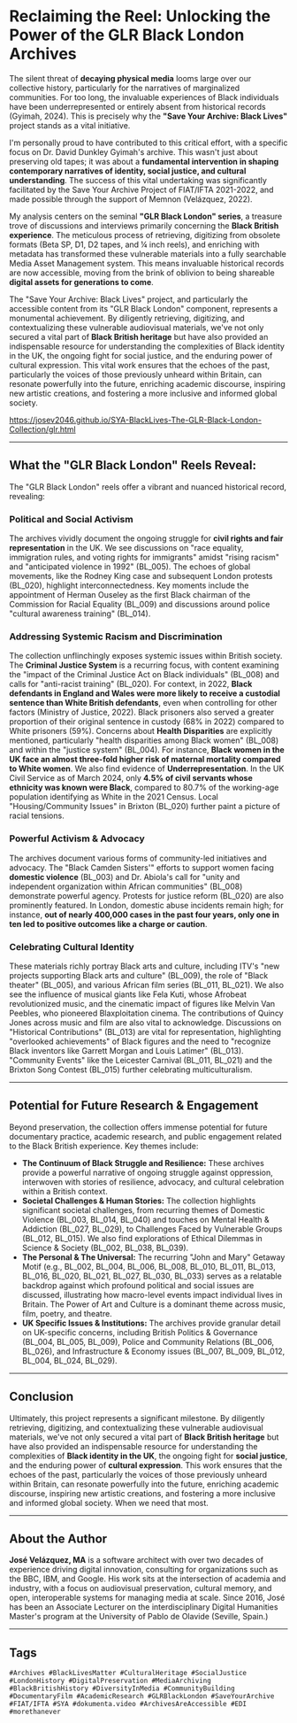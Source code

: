 # Reclaiming the Reel: Unlocking the Power of the GLR Black London Archives

The silent threat of **decaying physical media** looms large over our collective history, particularly for the narratives of marginalized communities. For too long, the invaluable experiences of Black individuals have been underrepresented or entirely absent from historical records (Gyimah, 2024). This is precisely why the **"Save Your Archive: Black Lives"** project stands as a vital initiative.

I'm personally proud to have contributed to this critical effort, with a specific focus on Dr. David Dunkley Gyimah's archive. This wasn't just about preserving old tapes; it was about a **fundamental intervention in shaping contemporary narratives of identity, social justice, and cultural understanding**. The success of this vital undertaking was significantly facilitated by the Save Your Archive Project of FIAT/IFTA 2021-2022, and made possible through the support of Memnon (Velázquez, 2022).

My analysis centers on the seminal **"GLR Black London" series**, a treasure trove of discussions and interviews primarily concerning the **Black British experience**. The meticulous process of retrieving, digitizing from obsolete formats (Beta SP, D1, D2 tapes, and ¼ inch reels), and enriching with metadata has transformed these vulnerable materials into a fully searchable Media Asset Management system. This means invaluable historical records are now accessible, moving from the brink of oblivion to being shareable **digital assets for generations to come**.

The "Save Your Archive: Black Lives" project, and particularly the accessible content from its "GLR Black London" component, represents a monumental achievement. By diligently retrieving, digitizing, and contextualizing these vulnerable audiovisual materials, we've not only secured a vital part of **Black British heritage** but have also provided an indispensable resource for understanding the complexities of Black identity in the UK, the ongoing fight for social justice, and the enduring power of cultural expression. This vital work ensures that the echoes of the past, particularly the voices of those previously unheard within Britain, can resonate powerfully into the future, enriching academic discourse, inspiring new artistic creations, and fostering a more inclusive and informed global society.

https://josev2046.github.io/SYA-BlackLives-The-GLR-Black-London-Collection/glr.html

---

## What the "GLR Black London" Reels Reveal:

The "GLR Black London" reels offer a vibrant and nuanced historical record, revealing:

### Political and Social Activism

The archives vividly document the ongoing struggle for **civil rights and fair representation** in the UK. We see discussions on "race equality, immigration rules, and voting rights for immigrants" amidst "rising racism" and "anticipated violence in 1992" (BL_005). The echoes of global movements, like the Rodney King case and subsequent London protests (BL_020), highlight interconnectedness. Key moments include the appointment of Herman Ouseley as the first Black chairman of the Commission for Racial Equality (BL_009) and discussions around police "cultural awareness training" (BL_014).

### Addressing Systemic Racism and Discrimination

The collection unflinchingly exposes systemic issues within British society. The **Criminal Justice System** is a recurring focus, with content examining the "impact of the Criminal Justice Act on Black individuals" (BL_008) and calls for "anti-racist training" (BL_020). For context, in 2022, **Black defendants in England and Wales were more likely to receive a custodial sentence than White British defendants**, even when controlling for other factors (Ministry of Justice, 2022). Black prisoners also served a greater proportion of their original sentence in custody (68% in 2022) compared to White prisoners (59%). Concerns about **Health Disparities** are explicitly mentioned, particularly "health disparities among Black women" (BL_008) and within the "justice system" (BL_004). For instance, **Black women in the UK face an almost three-fold higher risk of maternal mortality compared to White women**. We also find evidence of **Underrepresentation**. In the UK Civil Service as of March 2024, only **4.5% of civil servants whose ethnicity was known were Black**, compared to 80.7% of the working-age population identifying as White in the 2021 Census. Local "Housing/Community Issues" in Brixton (BL_020) further paint a picture of racial tensions.

### Powerful Activism & Advocacy

The archives document various forms of community-led initiatives and advocacy. The "Black Camden Sisters'" efforts to support women facing **domestic violence** (BL_003) and Dr. Abiola's call for "unity and independent organization within African communities" (BL_008) demonstrate powerful agency. Protests for justice reform (BL_020) are also prominently featured. In London, domestic abuse incidents remain high; for instance, **out of nearly 400,000 cases in the past four years, only one in ten led to positive outcomes like a charge or caution**.

### Celebrating Cultural Identity

These materials richly portray Black arts and culture, including ITV's "new projects supporting Black arts and culture" (BL_009), the role of "Black theater" (BL_005), and various African film series (BL_011, BL_021). We also see the influence of musical giants like Fela Kuti, whose Afrobeat revolutionized music, and the cinematic impact of figures like Melvin Van Peebles, who pioneered Blaxploitation cinema. The contributions of Quincy Jones across music and film are also vital to acknowledge. Discussions on "Historical Contributions" (BL_013) are vital for representation, highlighting "overlooked achievements" of Black figures and the need to "recognize Black inventors like Garrett Morgan and Louis Latimer" (BL_013). "Community Events" like the Leicester Carnival (BL_011, BL_021) and the Brixton Song Contest (BL_015) further celebrating multiculturalism.

---

## Potential for Future Research & Engagement

Beyond preservation, the collection offers immense potential for future documentary practice, academic research, and public engagement related to the Black British experience. Key themes include:

* **The Continuum of Black Struggle and Resilience:** These archives provide a powerful narrative of ongoing struggle against oppression, interwoven with stories of resilience, advocacy, and cultural celebration within a British context.
* **Societal Challenges & Human Stories:** The collection highlights significant societal challenges, from recurring themes of Domestic Violence (BL_003, BL_014, BL_040) and touches on Mental Health & Addiction (BL_027, BL_029), to Challenges Faced by Vulnerable Groups (BL_012, BL_015). We also find explorations of Ethical Dilemmas in Science & Society (BL_002, BL_038, BL_039).
* **The Personal & The Universal:** The recurring "John and Mary" Getaway Motif (e.g., BL_002, BL_004, BL_006, BL_008, BL_010, BL_011, BL_013, BL_016, BL_020, BL_021, BL_027, BL_030, BL_033) serves as a relatable backdrop against which profound political and social issues are discussed, illustrating how macro-level events impact individual lives in Britain. The Power of Art and Culture is a dominant theme across music, film, poetry, and theatre.
* **UK Specific Issues & Institutions:** The archives provide granular detail on UK-specific concerns, including British Politics & Governance (BL_004, BL_005, BL_009), Police and Community Relations (BL_006, BL_026), and Infrastructure & Economy issues (BL_007, BL_009, BL_012, BL_004, BL_024, BL_029).

---

## Conclusion

Ultimately, this project represents a significant milestone. By diligently retrieving, digitizing, and contextualizing these vulnerable audiovisual materials, we've not only secured a vital part of **Black British heritage** but have also provided an indispensable resource for understanding the complexities of **Black identity in the UK**, the ongoing fight for **social justice**, and the enduring power of **cultural expression**. This work ensures that the echoes of the past, particularly the voices of those previously unheard within Britain, can resonate powerfully into the future, enriching academic discourse, inspiring new artistic creations, and fostering a more inclusive and informed global society. When we need that most.

---

## About the Author

**José Velázquez, MA** is a software architect with over two decades of experience driving digital innovation, consulting for organizations such as the BBC, IBM, and Google. His work sits at the intersection of academia and industry, with a focus on audiovisual preservation, cultural memory, and open, interoperable systems for managing media at scale. Since 2016, José has been an Associate Lecturer on the interdisciplinary Digital Humanities Master's program at the University of Pablo de Olavide (Seville, Spain.)

---

## Tags

`#Archives #BlackLivesMatter #CulturalHeritage #SocialJustice #LondonHistory #DigitalPreservation #MediaArchiving #BlackBritishHistory #DiversityInMedia #CommunityBuilding #DocumentaryFilm #AcademicResearch #GLRBlackLondon #SaveYourArchive #FIAT/IFTA #SYA #dokumenta.video #ArchivesAreAccessible #EDI #morethanever`
